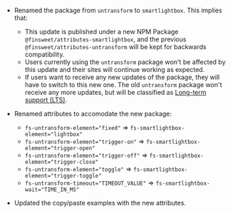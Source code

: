 - Renamed the package from `untransform` to `smartlightbox`. This implies that:

  - This update is published under a new NPM Package `@finsweet/attributes-smartlightbox`, and the previous `@finsweet/attributes-untransform` will be kept for backwards compatibility.
  - Users currently using the `untransform` package won't be affected by this update and their sites will continue working as expected.
  - If users want to receive any new updates of the package, they will have to switch to this new one. The old `untransform` package won't receive any more updates, but will be classified as [Long-term support (LTS)](https://en.wikipedia.org/wiki/Long-term_support).

- Renamed attributes to accomodate the new package:

  - `fs-untransform-element="fixed"` => `fs-smartlightbox-element="lightbox"`
  - `fs-untransform-element="trigger-on"` => `fs-smartlightbox-element="trigger-open"`
  - `fs-untransform-element="trigger-off"` => `fs-smartlightbox-element="trigger-close"`
  - `fs-untransform-element="toggle"` => `fs-smartlightbox-element="trigger-toggle"`
  - `fs-untransform-timeout="TIMEOUT_VALUE"` => `fs-smartlightbox-wait="TIME_IN_MS"`

- Updated the copy/paste examples with the new attributes.

